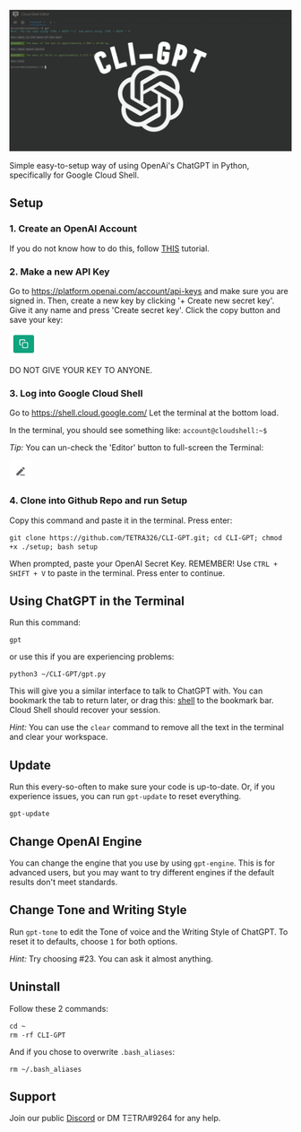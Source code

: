 ![CLI-GPT Image](/images/CLI-GPT3.png)

Simple easy-to-setup way of using OpenAi's ChatGPT in Python, specifically for Google Cloud Shell.

## Setup
### 1. Create an OpenAI Account
If you do not know how to do this, follow [THIS](https://www.youtube.com/watch?v=0b49O19FyC8) tutorial.

### 2. Make a new API Key
Go to https://platform.openai.com/account/api-keys and make sure you are signed in. Then, create a new key by clicking '+ Create new secret key'.
Give it any name and press 'Create secret key'. Click the copy button and save your key:

![Copy button image](/images/copy.png)

DO NOT GIVE YOUR KEY TO ANYONE.

### 3. Log into Google Cloud Shell
Go to https://shell.cloud.google.com/
Let the terminal at the bottom load.

In the terminal, you should see something like: `account@cloudshell:~$`

*Tip:*
You can un-check the 'Editor' button to full-screen the Terminal:

![Close-Editor](/images/pencil.png)

### 4. Clone into Github Repo and run Setup
Copy this command and paste it in the terminal. Press enter:
```
git clone https://github.com/TETRA326/CLI-GPT.git; cd CLI-GPT; chmod +x ./setup; bash setup
```
<!--Follow this command:
```
git clone https://github.com/TETRA326/CLI-GPT.git
```
When that is finished, run these commands:
```
cd CLI-GPT
chmod +x ./setup
```

### 5. Run ./setup and insert API Key
Run this command:
```
./setup
```-->
When prompted, paste your OpenAI Secret Key. REMEMBER! Use `CTRL + SHIFT + V` to paste in the terminal.
Press enter to continue.

## Using ChatGPT in the Terminal

Run this command:
```
gpt
```
or use this if you are experiencing problems:
```
python3 ~/CLI-GPT/gpt.py
```
This will give you a similar interface to talk to ChatGPT with. You can bookmark the tab to return later, or drag this: [shell](https://shell.cloud.google.com) to the bookmark bar. Cloud Shell should recover your session.

*Hint:* You can use the `clear` command to remove all the text in the terminal and clear your workspace.

## Update
Run this every-so-often to make sure your code is up-to-date. Or, if you experience issues, you can run `gpt-update` to reset everything.
```
gpt-update
```

## Change OpenAI Engine
You can change the engine that you use by using `gpt-engine`. This is for advanced users, but you may want to try different engines if the default results don't meet standards.

## Change Tone and Writing Style
Run `gpt-tone` to edit the Tone of voice and the Writing Style of ChatGPT. To reset it to defaults, choose `1` for both options.

*Hint:* Try choosing #23. You can ask it almost anything.

## Uninstall
Follow these 2 commands:
```
cd ~
rm -rf CLI-GPT
```
And if you chose to overwrite `.bash_aliases`:
```
rm ~/.bash_aliases
```
## Support
Join our public [Discord](https://discord.gg/NCXRYSmx2a) or DM TΞTRΛ#9264 for any help.
